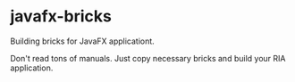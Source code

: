 # javafx-bricks

Building bricks for JavaFX applicationt.

Don't read tons of manuals. Just copy necessary bricks and build your RIA application.
